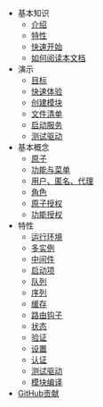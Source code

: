 * 基本知识
    - [介绍](/zh-cn/)
    - [特性](/zh-cn/basic/feature.md)
    - [快速开始](/zh-cn/basic/getting-started.md)
    - [如何阅读本文档](/zh-cn/basic/how.md)
* 演示
    - [目标](/zh-cn/demo/goal.md)
    - [快速体验](/zh-cn/demo/quick.md)
    - [创建模块](/zh-cn/demo/create-module.md)
    - [文件清单](/zh-cn/demo/file.md)
    - [启动服务](/zh-cn/demo/run.md)
    - [测试驱动](/zh-cn/demo/test.md)
* 基本概念
    - [原子](/zh-cn/concept/atom.md)
    - [功能与菜单](/zh-cn/concept/function.md)
    - [用户、匿名、代理](/zh-cn/concept/user.md)
    - [角色](/zh-cn/concept/role.md)
    - [原子授权](/zh-cn/concept/atomright.md)
    - [功能授权](/zh-cn/concept/functionright.md)
* 特性
    - [运行环境](/zh-cn/feature/env.md)
    - [多实例](/zh-cn/feature/instance.md)
    - [中间件](/zh-cn/feature/middle.md)
    - [启动项](/zh-cn/feature/startup.md)
    - [队列](/zh-cn/feature/queue.md)
    - [序列](/zh-cn/feature/sequence.md)
    - [缓存](/zh-cn/feature/cache.md)
    - [路由钩子](/zh-cn/feature/hook.md)
    - [状态](/zh-cn/feature/status.md)
    - [验证](/zh-cn/feature/validate.md)
    - [设置](/zh-cn/feature/settings.md)
    - [认证](/zh-cn/feature/auth.md)
    - [测试驱动](/zh-cn/feature/test.md)
    - [模块编译](/zh-cn/feature/compile.md)
* [GitHub贡献](/zh-cn/github.md)

